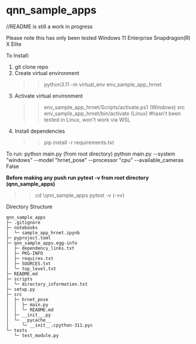 # qnn_sample_apps
//README is still a work in progress

Please note this has only been tested Windows 11 Enterprise  Snapdragon(R) X Elite

To Install:
   1. git clone repo
   2. Create virtual environment
      >> python3.11 -m virtual_env env_sample_app_hrnet
   3. Activate virtual environment
      >> env_sample_app_hrnet/Scripts/activate.ps1 (Windows)
      >> src env_sample_app_hrnet/bin/activate (Linux)  #hasn't been tested in Linux, won't work via WSL
   4. Install dependencies
      >> pip install -r requirements.txt


To run:
python main.py (from root directory)
python main.py --system "windows" --model "hrnet_pose" --processor "cpu" --available_cameras False

**Before making any push run pytest -v from root directory (qnn_sample_apps\)**
>> cd \qnn_sample_apps
>> pytest -v (-vv)


Directory Structure
```
qnn_sample_apps
├─ .gitignore
├─ notebooks
│  └─ sample_app_hrnet.ipynb
├─ pyproject.toml
├─ qnn_sample_apps.egg-info
│  ├─ dependency_links.txt
│  ├─ PKG-INFO
│  ├─ requires.txt
│  ├─ SOURCES.txt
│  └─ top_level.txt
├─ README.md
├─ scripts
│  └─ directory_information.txt
├─ setup.py
├─ src
│  ├─ hrnet_pose
│  │  ├─ main.py
│  │  └─ README.md
│  ├─ __init__.py
│  └─ __pycache__
│     └─ __init__.cpython-311.pyc
└─ tests
   └─ test_module.py

```